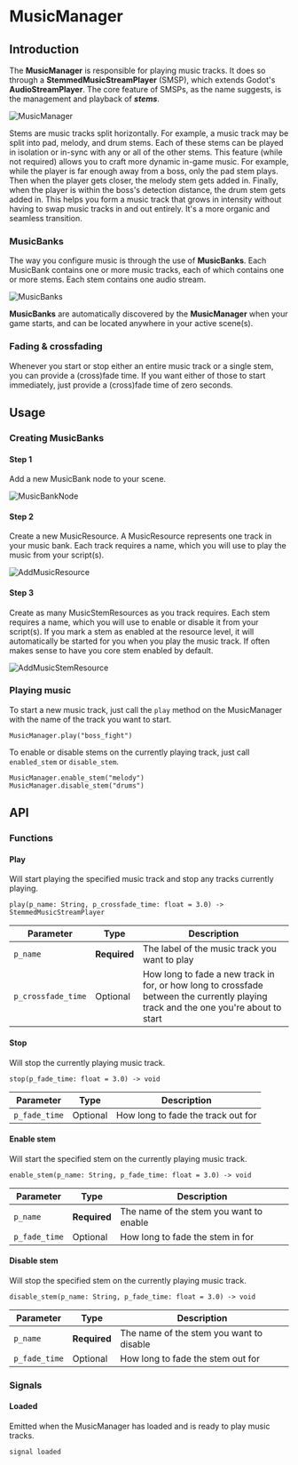 # MusicManager

## Introduction

The **MusicManager** is responsible for playing music tracks. It does so through a **StemmedMusicStreamPlayer** (SMSP), which extends Godot's **AudioStreamPlayer**. The core feature of SMSPs, as the name suggests, is the management and playback of ***stems***.

![MusicManager](images/music-manager.png)

Stems are music tracks split horizontally. For example, a music track may be split into pad, melody, and drum stems. Each of these stems can be played in isolation or in-sync with any or all of the other stems. This feature (while not required) allows you to craft more dynamic in-game music. For example, while the player is far enough away from a boss, only the pad stem plays. Then when the player gets closer, the melody stem gets added in. Finally, when the player is within the boss's detection distance, the drum stem gets added in. This helps you form a music track that grows in intensity without having to swap music tracks in and out entirely. It's a more organic and seamless transition.

### MusicBanks

The way you configure music is through the use of **MusicBanks**. Each MusicBank contains one or more music tracks, each of which contains one or more stems. Each stem contains one audio stream.

![MusicBanks](images/music-banks.png)

**MusicBanks** are automatically discovered by the **MusicManager** when your game starts, and can be located anywhere in your active scene(s).

### Fading & crossfading

Whenever you start or stop either an entire music track or a single stem, you can provide a (cross)fade time. If you want either of those to start immediately, just provide a (cross)fade time of zero seconds.

## Usage

### Creating MusicBanks

#### Step 1

Add a new MusicBank node to your scene.

![MusicBankNode](images/add-music-bank-node.jpg)

#### Step 2

Create a new MusicResource. A MusicResource represents one track in your music bank. Each track requires a name, which you will use to play the music from your script(s).

![AddMusicResource](images/add-music-resource.gif)

#### Step 3

Create as many MusicStemResources as you track requires. Each stem requires a name, which you will use to enable or disable it from your script(s). If you mark a stem as enabled at the resource level, it will automatically be started for you when you play the music track. If often makes sense to have you core stem enabled by default.

![AddMusicStemResource](images/add-music-stem-resources.gif)

### Playing music

To start a new music track, just call the `play` method on the MusicManager with the name of the track you want to start.

```GDScript
MusicManager.play("boss_fight")
```

To enable or disable stems on the currently playing track, just call `enabled_stem` or `disable_stem`.

```GDScript
MusicManager.enable_stem("melody")
MusicManager.disable_stem("drums")
```

## API

### Functions

#### Play

Will start playing the specified music track and stop any tracks currently playing.

`play(p_name: String, p_crossfade_time: float = 3.0) -> StemmedMusicStreamPlayer`

| Parameter | Type | Description |
| --- | --- | --- |
| `p_name` | **Required** | The label of the music track you want to play |
| `p_crossfade_time` | Optional | How long to fade a new track in for, or how long to crossfade between the currently playing track and the one you're about to start |

#### Stop

Will stop the currently playing music track.

`stop(p_fade_time: float = 3.0) -> void`

| Parameter | Type | Description |
| --- | --- | --- |
| `p_fade_time` | Optional | How long to fade the track out for |

#### Enable stem

Will start the specified stem on the currently playing music track.

`enable_stem(p_name: String, p_fade_time: float = 3.0) -> void`

| Parameter | Type | Description |
| --- | --- | --- |
| `p_name` | **Required** | The name of the stem you want to enable |
| `p_fade_time` | Optional | How long to fade the stem in for |

#### Disable stem

Will stop the specified stem on the currently playing music track.

`disable_stem(p_name: String, p_fade_time: float = 3.0) -> void`

| Parameter | Type | Description |
| --- | --- | --- |
| `p_name` | **Required** | The name of the stem you want to disable |
| `p_fade_time` | Optional | How long to fade the stem out for |

### Signals

#### Loaded

Emitted when the MusicManager has loaded and is ready to play music tracks.

`signal loaded`
